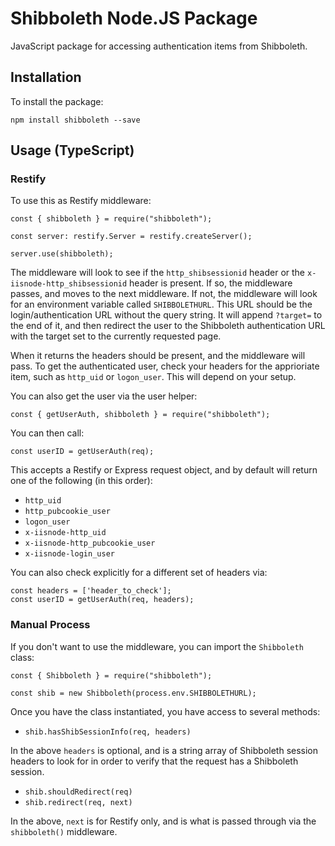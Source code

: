 # Shibboleth Node.JS Package

JavaScript package for accessing authentication items from Shibboleth.

## Installation

To install the package:

    npm install shibboleth --save

## Usage (TypeScript)

### Restify

To use this as Restify middleware:

    const { shibboleth } = require("shibboleth");

    const server: restify.Server = restify.createServer();

    server.use(shibboleth);

The middleware will look to see if the `http_shibsessionid` header or the `x-iisnode-http_shibsessionid` header is present. If so, the middleware passes, and moves to the next middleware. If not, the middleware will look for an environment variable called `SHIBBOLETHURL`. This URL should be the login/authentication URL without the query string. It will append `?target=` to the end of it, and then redirect the user to the Shibboleth authentication URL with the target set to the currently requested page.

When it returns the headers should be present, and the middleware will pass. To get the authenticated user, check your headers for the apprioriate item, such as `http_uid` or `logon_user`. This will depend on your setup.

You can also get the user via the user helper:

    const { getUserAuth, shibboleth } = require("shibboleth");

You can then call:

    const userID = getUserAuth(req);

This accepts a Restify or Express request object, and by default will return one of the following (in this order):

* `http_uid`
* `http_pubcookie_user`
* `logon_user`
* `x-iisnode-http_uid`
* `x-iisnode-http_pubcookie_user`
* `x-iisnode-login_user`

You can also check explicitly for a different set of headers via:

    const headers = ['header_to_check'];
    const userID = getUserAuth(req, headers);

### Manual Process

If you don't want to use the middleware, you can import the `Shibboleth` class:

    const { Shibboleth } = require("shibboleth");

    const shib = new Shibboleth(process.env.SHIBBOLETHURL);

Once you have the class instantiated, you have access to several methods:

* `shib.hasShibSessionInfo(req, headers)`

In the above `headers` is optional, and is a string array of Shibboleth session headers to look for in order to verify that the request has a Shibboleth session.

* `shib.shouldRedirect(req)`
* `shib.redirect(req, next)`

In the above, `next` is for Restify only, and is what is passed through via the `shibboleth()` middleware.
